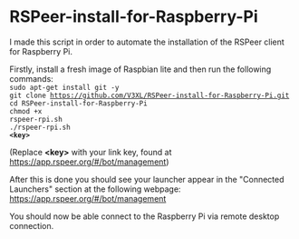 # RSPeer-install-for-Raspberry-Pi

I made this script in order to automate the installation of the RSPeer client for Raspberry Pi.

Firstly, install a fresh image of Raspbian lite and then run the following commands:</br>
<code>sudo apt-get install git -y</code> </br>
<code>git clone https://github.com/V3XL/RSPeer-install-for-Raspberry-Pi.git</code></br>
<code>cd RSPeer-install-for-Raspberry-Pi</code></br>
<code>chmod +x rspeer-rpi.sh</code></br>
<code>./rspeer-rpi.sh <b>&lt;key&gt;</b></code></br>

(Replace <b>&lt;key&gt;</b> with your link key, found at https://app.rspeer.org/#/bot/management)

After this is done you should see your launcher appear in the "Connected Launchers" section at the following webpage:
https://app.rspeer.org/#/bot/management

You should now be able connect to the Raspberry Pi via remote desktop connection.
